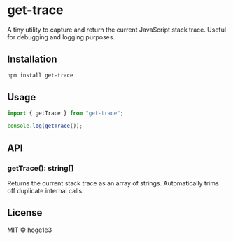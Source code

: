 # get-trace

A tiny utility to capture and return the current JavaScript stack trace. Useful for debugging and logging purposes.

## Installation

```bash
npm install get-trace
```

## Usage

```js
import { getTrace } from "get-trace";

console.log(getTrace());
```

## API

### getTrace(): string[]

Returns the current stack trace as an array of strings. Automatically trims off duplicate internal calls.

## License

MIT © hoge1e3